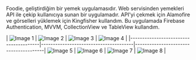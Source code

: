 Foodie, geliştirdiğim bir yemek uygulamasıdır. Web servisinden yemekleri API ile çekip kullanıcıya sunan bir uygulamadır. API'yi çekmek için Alamofire ve görselleri yüklemek için Kingfisher kullandım. Bu uygulamada Firebase Authentication, MVVM, CollectionView ve TableView kullandım.

| ![Image 1](./image/FoodieGuide.png) | ![Image 2](./image/FoodieGuide1.png) | ![Image 3](./image/FoodieGuide2.png) | ![Image 4](./image/FoodieGuide3.png) | 
|---------------------------------------|---------------------------------------|---------------------------------------|
![Image 5](./image/FoodieGuide4.png) | ![Image 6](./image/FoodieGuide5.png) | ![Image 7](./image/FoodieGuide6.png) | ![Image 8](./image/FoodieGuide7.png) |   
                                    

